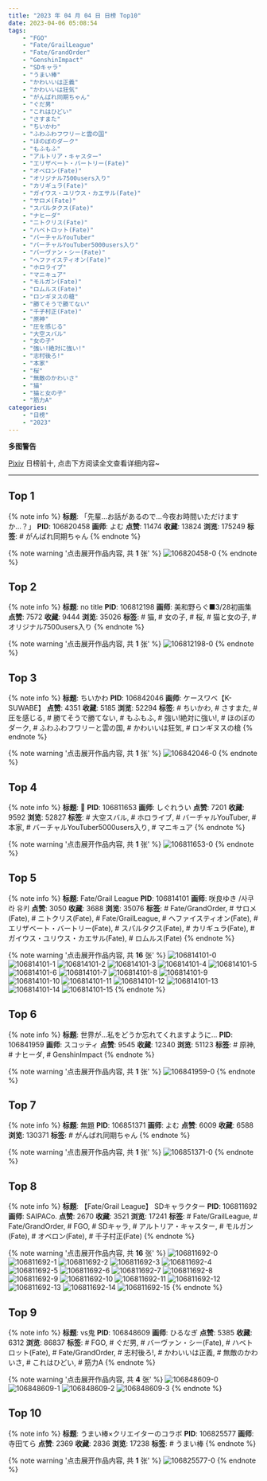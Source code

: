 ```yaml
---
title: "2023 年 04 月 04 日 日榜 Top10"
date: 2023-04-06 05:08:54
tags:
    - "FGO"
    - "Fate/GrailLeague"
    - "Fate/GrandOrder"
    - "GenshinImpact"
    - "SDキャラ"
    - "うまい棒"
    - "かわいいは正義"
    - "かわいいは狂気"
    - "がんばれ同期ちゃん"
    - "ぐだ男"
    - "これはひどい"
    - "さすまた"
    - "ちいかわ"
    - "ふわふわフワリーと雲の国"
    - "ほのぼのダーク"
    - "もふもふ"
    - "アルトリア・キャスター"
    - "エリザベート・バートリー(Fate)"
    - "オベロン(Fate)"
    - "オリジナル7500users入り"
    - "カリギュラ(Fate)"
    - "ガイウス・ユリウス・カエサル(Fate)"
    - "サロメ(Fate)"
    - "スパルタクス(Fate)"
    - "ナヒーダ"
    - "ニトクリス(Fate)"
    - "ハベトロット(Fate)"
    - "バーチャルYouTuber"
    - "バーチャルYouTuber5000users入り"
    - "バーヴァン・シー(Fate)"
    - "ヘファイスティオン(Fate)"
    - "ホロライブ"
    - "マニキュア"
    - "モルガン(Fate)"
    - "ロムルス(Fate)"
    - "ロンギヌスの槍"
    - "勝てそうで勝てない"
    - "千子村正(Fate)"
    - "原神"
    - "圧を感じる"
    - "大空スバル"
    - "女の子"
    - "強い!絶対に強い!"
    - "志村後ろ!"
    - "本家"
    - "桜"
    - "無敵のかわいさ"
    - "猫"
    - "猫と女の子"
    - "筋力A"
categories:
    - "日榜"
    - "2023"
---
```


<i class="fa fa-triangle-exclamation"></i>**多图警告**<i class="fa fa-triangle-exclamation"></i>

[Pixiv](https://www.pixiv.net/) 日榜前十, 点击下方阅读全文查看详细内容~

<!-- more -->

---

## Top 1

{% note info %}
**标题**: 「先輩…お話があるので…今夜お時間いただけますか…？」
**PID**: 106820458 **画师**: よむ
**点赞**: 11474 **收藏**: 13824 **浏览**: 175249
**标签**: # がんばれ同期ちゃん
{% endnote %}

{% note warning '点击展开作品内容, 共 **1** 张' %}
![106820458-0](https://i.pixiv.re/img-original/img/2023/04/03/08/02/54/106820458_p0.png)
{% endnote %}

## Top 2

{% note info %}
**标题**: no title
**PID**: 106812198 **画师**: 美和野らぐ■3/28初画集
**点赞**: 7572 **收藏**: 9444 **浏览**: 35026
**标签**: # 猫, # 女の子, # 桜, # 猫と女の子, # オリジナル7500users入り
{% endnote %}

{% note warning '点击展开作品内容, 共 **1** 张' %}
![106812198-0](https://i.pixiv.re/img-original/img/2023/04/03/00/05/07/106812198_p0.jpg)
{% endnote %}

## Top 3

{% note info %}
**标题**: ちいかわ
**PID**: 106842046 **画师**: ケースワベ【K-SUWABE】
**点赞**: 4351 **收藏**: 5185 **浏览**: 52294
**标签**: # ちいかわ, # さすまた, # 圧を感じる, # 勝てそうで勝てない, # もふもふ, # 強い!絶対に強い!, # ほのぼのダーク, # ふわふわフワリーと雲の国, # かわいいは狂気, # ロンギヌスの槍
{% endnote %}

{% note warning '点击展开作品内容, 共 **1** 张' %}
![106842046-0](https://i.pixiv.re/img-original/img/2023/04/04/00/00/59/106842046_p0.jpg)
{% endnote %}

## Top 4

{% note info %}
**标题**: 🍹
**PID**: 106811653 **画师**: しぐれうい
**点赞**: 7201 **收藏**: 9592 **浏览**: 52827
**标签**: # 大空スバル, # ホロライブ, # バーチャルYouTuber, # 本家, # バーチャルYouTuber5000users入り, # マニキュア
{% endnote %}

{% note warning '点击展开作品内容, 共 **1** 张' %}
![106811653-0](https://i.pixiv.re/img-original/img/2023/04/03/00/00/01/106811653_p0.jpg)
{% endnote %}

## Top 5

{% note info %}
**标题**: Fate/Grail League
**PID**: 106814101 **画师**: 咲良ゆき /사쿠라 유키
**点赞**: 3050 **收藏**: 3688 **浏览**: 35076
**标签**: # Fate/GrandOrder, # サロメ(Fate), # ニトクリス(Fate), # Fate/GrailLeague, # ヘファイスティオン(Fate), # エリザベート・バートリー(Fate), # スパルタクス(Fate), # カリギュラ(Fate), # ガイウス・ユリウス・カエサル(Fate), # ロムルス(Fate)
{% endnote %}

{% note warning '点击展开作品内容, 共 **16** 张' %}
![106814101-0](https://i.pixiv.re/img-original/img/2023/04/03/00/57/08/106814101_p0.png)
![106814101-1](https://i.pixiv.re/img-original/img/2023/04/03/00/57/08/106814101_p1.png)
![106814101-2](https://i.pixiv.re/img-original/img/2023/04/03/00/57/08/106814101_p2.png)
![106814101-3](https://i.pixiv.re/img-original/img/2023/04/03/00/57/08/106814101_p3.png)
![106814101-4](https://i.pixiv.re/img-original/img/2023/04/03/00/57/08/106814101_p4.png)
![106814101-5](https://i.pixiv.re/img-original/img/2023/04/03/00/57/08/106814101_p5.png)
![106814101-6](https://i.pixiv.re/img-original/img/2023/04/03/00/57/08/106814101_p6.png)
![106814101-7](https://i.pixiv.re/img-original/img/2023/04/03/00/57/08/106814101_p7.png)
![106814101-8](https://i.pixiv.re/img-original/img/2023/04/03/00/57/08/106814101_p8.png)
![106814101-9](https://i.pixiv.re/img-original/img/2023/04/03/00/57/08/106814101_p9.png)
![106814101-10](https://i.pixiv.re/img-original/img/2023/04/03/00/57/08/106814101_p10.png)
![106814101-11](https://i.pixiv.re/img-original/img/2023/04/03/00/57/08/106814101_p11.png)
![106814101-12](https://i.pixiv.re/img-original/img/2023/04/03/00/57/08/106814101_p12.png)
![106814101-13](https://i.pixiv.re/img-original/img/2023/04/03/00/57/08/106814101_p13.png)
![106814101-14](https://i.pixiv.re/img-original/img/2023/04/03/00/57/08/106814101_p14.png)
![106814101-15](https://i.pixiv.re/img-original/img/2023/04/03/00/57/08/106814101_p15.png)
{% endnote %}

## Top 6

{% note info %}
**标题**: 世界が…私をどうか忘れてくれますように…
**PID**: 106841959 **画师**: スコッティ
**点赞**: 9545 **收藏**: 12340 **浏览**: 51123
**标签**: # 原神, # ナヒーダ, # GenshinImpact
{% endnote %}

{% note warning '点击展开作品内容, 共 **1** 张' %}
![106841959-0](https://i.pixiv.re/img-original/img/2023/04/04/00/00/27/106841959_p0.jpg)
{% endnote %}

## Top 7

{% note info %}
**标题**: 無題
**PID**: 106851371 **画师**: よむ
**点赞**: 6009 **收藏**: 6588 **浏览**: 130371
**标签**: # がんばれ同期ちゃん
{% endnote %}

{% note warning '点击展开作品内容, 共 **1** 张' %}
![106851371-0](https://i.pixiv.re/img-original/img/2023/04/04/09/41/06/106851371_p0.png)
{% endnote %}

## Top 8

{% note info %}
**标题**: 【Fate/Grail League】 SDキャラクター
**PID**: 106811692 **画师**: SAIPACo.
**点赞**: 2670 **收藏**: 3521 **浏览**: 17241
**标签**: # Fate/GrailLeague, # Fate/GrandOrder, # FGO, # SDキャラ, # アルトリア・キャスター, # モルガン(Fate), # オベロン(Fate), # 千子村正(Fate)
{% endnote %}

{% note warning '点击展开作品内容, 共 **16** 张' %}
![106811692-0](https://i.pixiv.re/img-original/img/2023/04/03/00/00/08/106811692_p0.png)
![106811692-1](https://i.pixiv.re/img-original/img/2023/04/03/00/00/08/106811692_p1.png)
![106811692-2](https://i.pixiv.re/img-original/img/2023/04/03/00/00/08/106811692_p2.png)
![106811692-3](https://i.pixiv.re/img-original/img/2023/04/03/00/00/08/106811692_p3.png)
![106811692-4](https://i.pixiv.re/img-original/img/2023/04/03/00/00/08/106811692_p4.png)
![106811692-5](https://i.pixiv.re/img-original/img/2023/04/03/00/00/08/106811692_p5.png)
![106811692-6](https://i.pixiv.re/img-original/img/2023/04/03/00/00/08/106811692_p6.png)
![106811692-7](https://i.pixiv.re/img-original/img/2023/04/03/00/00/08/106811692_p7.png)
![106811692-8](https://i.pixiv.re/img-original/img/2023/04/03/00/00/08/106811692_p8.png)
![106811692-9](https://i.pixiv.re/img-original/img/2023/04/03/00/00/08/106811692_p9.png)
![106811692-10](https://i.pixiv.re/img-original/img/2023/04/03/00/00/08/106811692_p10.png)
![106811692-11](https://i.pixiv.re/img-original/img/2023/04/03/00/00/08/106811692_p11.png)
![106811692-12](https://i.pixiv.re/img-original/img/2023/04/03/00/00/08/106811692_p12.png)
![106811692-13](https://i.pixiv.re/img-original/img/2023/04/03/00/00/08/106811692_p13.png)
![106811692-14](https://i.pixiv.re/img-original/img/2023/04/03/00/00/08/106811692_p14.png)
![106811692-15](https://i.pixiv.re/img-original/img/2023/04/03/00/00/08/106811692_p15.png)
{% endnote %}

## Top 9

{% note info %}
**标题**: vs鬼
**PID**: 106848609 **画师**: ひるなぎ
**点赞**: 5385 **收藏**: 6312 **浏览**: 86837
**标签**: # FGO, # ぐだ男, # バーヴァン・シー(Fate), # ハベトロット(Fate), # Fate/GrandOrder, # 志村後ろ!, # かわいいは正義, # 無敵のかわいさ, # これはひどい, # 筋力A
{% endnote %}

{% note warning '点击展开作品内容, 共 **4** 张' %}
![106848609-0](https://i.pixiv.re/img-original/img/2023/04/04/06/00/11/106848609_p0.jpg)
![106848609-1](https://i.pixiv.re/img-original/img/2023/04/04/06/00/11/106848609_p1.jpg)
![106848609-2](https://i.pixiv.re/img-original/img/2023/04/04/06/00/11/106848609_p2.jpg)
![106848609-3](https://i.pixiv.re/img-original/img/2023/04/04/06/00/11/106848609_p3.jpg)
{% endnote %}

## Top 10

{% note info %}
**标题**: うまい棒×クリエイターのコラボ
**PID**: 106825577 **画师**: 寺田てら
**点赞**: 2369 **收藏**: 2836 **浏览**: 17238
**标签**: # うまい棒
{% endnote %}

{% note warning '点击展开作品内容, 共 **1** 张' %}
![106825577-0](https://i.pixiv.re/img-original/img/2023/04/03/13/41/28/106825577_p0.jpg)
{% endnote %}

